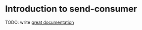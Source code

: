# Introduction to send-consumer

TODO: write [great documentation](http://jacobian.org/writing/what-to-write/)
